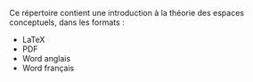 Ce répertoire contient une introduction à la théorie des espaces conceptuels, dans les formats :
- LaTeX
- PDF
- Word anglais
- Word français
